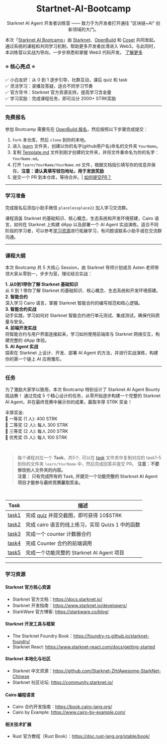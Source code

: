 <div align="center">
    <h1>Startnet-AI-Bootcamp</h1>
    <p>Starknet AI Agent 开发者训练营 —— 致力于为开发者打开通往 "区块链+AI" 创新领域的大门。
</p>
</div>

本次「[Starknet AI Bootcamp](https://openbuild.xyz/learn/challenges/2063566106)」由 [Starknet](https://www.starknet.io/)、[OpenBuild](https://openbuild.xyz/) 和 [Coset](https://coset.io/) 共同发起。通过系统的课程和共同学习机制，帮助更多开发者丝滑进入 Web3。与此同时，本训练营以实战为导向，一步步熟悉和掌握 Web3 代码开发。 [了解更多](https://mp.weixin.qq.com/s/J3vJ5YEKNfzujVWILEcN0w)

### ⭐ 核心亮点 ⭐ 
✅ 小白友好：从 0 到 1 逐步引导，社群互动，课后 quiz 和 task  
✅ 灵活学习：录播及答疑，适合不同学习节奏  
✅ 官方背书：Starknet 官方资源支持，提高学习含金量  
✅ 学习奖励：完成课程任务，即可瓜分 2000+ STRK奖励  

---

### 免费报名

参加 Bootcamp 需要先在 [OpenBuild 报名](https://openbuild.xyz/learn/challenges/2063566106)，然后按照以下步骤完成提交：

1. `Fork` 本仓库，然后 `clone` 到你的本地。
2. 进入 [learn](./learn) 文件夹，创建以你的名字(github用户名)命名的文件夹 `YourName`。
3. 复制 [Template.md](./Template.md) 文件到刚才创建的文件夹，并将文件重命名为你的名字：`YourName.md`。
4. 打开 `learn/YourName/YourName.md` 文件，根据文档指引填写你的信息并保存。**注意：请认真填写钱包地址，用于发放奖励**
5. 提交一个 PR 到本仓库，等待合并。| [如何提交PR？](https://juejin.cn/post/7021727244124962846)

---

### 学习准备

完成报名后添加小助手微信 `placelessplace22` 加入学习交流群。

课程涵盖 Starknet 的基础知识、核心概念，生态系统和开发环境搭建，Cairo 语言，如何在 Starknet 上构建 dApp 以及部署一个 AI Agent 实战演练。适合不同阶段的学习者，可以参考[学习资源](#学习资源)进行拓展学习，有问题请联系小助手或在交流群沟通。

---

### 课程大纲

本次 Bootcamp 共 5 大核心 Session，由 Starknet 导师计划成员 Asten 老师带领大家从零到一，步步为营，理论结合实战：

**1. 从0到1带你了解 Starknet 基础知识**  
	从 0 到 1 带你了解 Starknet 的基础知识、核心概念、生态系统和开发环境搭建。  
**2. 智能合约**   
	深入学习 Cairo 语言，掌握 Starknet 智能合约的编写规范和核心逻辑。  
**3. 智能合约实战**   
	动手实践，学习如何对 Starknet 智能合约进行单元测试、集成测试，确保代码质量与安全。   
**4. 前端开发实战**  
	将智能合约与用户界面连接起来，学习如何使用前端库与 Starknet 网络交互，构建完整的 dApp 体验。  
**5. AI Agent 实战**  
	探索在 Starknet 上设计、开发、部署 AI Agent 的方法，并进行实战演练，构建你的第一个链上 AI 应用雏形。  

---

### 任务

为了激励大家学以致用，本次 Bootcamp 特别设计了 Starknet AI Agent Bounty 挑战赛！ 通过完成 5 个精心设计的任务，从零开始逐步构建一个完整的 Starknet AI Agent，并在最终竞赛中展示你的成果，赢取丰厚 STRK 奖金！

丰厚奖金:  
🥇 一等奖 (1 人): 400 STRK  
🥈 二等奖 (2 人): 每人 300 STRK  
🥉 三等奖 (2 人): 每人 200 STRK  
🏅 优秀奖 (5 人): 每人 100 STRK  

<br>

>每个课程对应一个 **Task**，共5个, 可以在 [task](./task) 文件夹中复制对应的 task1-5 到你的文件夹 `learn/YourName` 中，然后完成回答并提交 PR。 **注意：不要修改别人文件夹的内容。**  
>**注意： 只有完成所有的 Task, 并提交一个功能完整的 Starknet AI Agent 项目才能参与最终竞赛赢取奖金。**

<br>

| Task                     | 描述                                                                                 | 
|--------------------------|--------------------------------------------------------------------------------------|
| [task1](./task/task1.md) | 完成 [quiz](https://openbuild.xyz/quiz/2025041601) 并提交截图，即可获得 10\$STRK     |
| [task2](./task/task2.md) | 完成 cairo 语言的线上练习，实现 Quizs 1 中的函数                                     |
| [task3](./task/task3.md) | 完成一个 counter 计数器合约                                                          |
| [task4](./task/task4.md) | 完成 Counter 合约的前端调用                                                          |
| [task5](./task/task5.md) | 完成一个功能完整的 Starknet AI Agent 项目                                            |

---

### 学习资源

#### Starknet 官方核心资源

- Starknet 官方文档：https://docs.starknet.io/
- Starknet 开发指南：https://www.starknet.io/developers/
- StarkWare 官方博客: https://starkware.co/blog/

#### Starknet 开发工具与框架

- The Starknet Foundry Book：https://foundry-rs.github.io/starknet-foundry/
- Starknet React: https://www.starknet-react.com/docs/getting-started

#### Starknet 本地化与社区

- Starknet 中文资源：https://github.com/Starknet-ZH/Awesome-StarkNet-Chinese
- Starknet 社区论坛: https://community.starknet.io/

#### Cairo 编程语言

- Cairo 合约开发指南：https://book.cairo-lang.org/
- Cairo by Example: https://www.cairo-by-example.com/

#### 相关技术扩展

- Rust 官方教程（Rust Book）：https://doc.rust-lang.org/stable/book/
